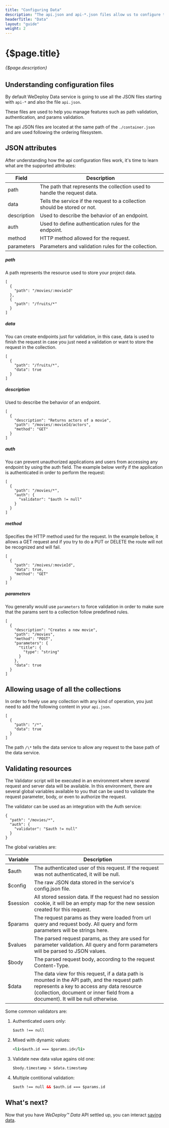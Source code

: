 ```yaml
---
title: "Configuring Data"
description: "The api.json and api-*.json files allow us to configure the accessible paths for each data service."
headerTitle: "Data"
layout: "guide"
weight: 2
---
```


# {$page.title}

###### {$page.description}

<article id="1">

## Understanding configuration files

By default WeDeploy Data service is going to use all the JSON files starting with `api-*` and also the file `api.json`.

These files are used to help you manage features such as path validation, authentication, and params validation.

The api JSON files are located at the same path of the `./container.json` and are used following the ordering filesystem.

</article>

<article id="2">

## JSON attributes

After understanding how the api configuration files work, it's time to learn what are the supported attributes:

| Field | Description |
| - | - |
| path | The path that represents the collection used to handle the request data. |
| data | Tells the service if the request to a collection should be stored or not. |
| description | Used to describe the behavior of an endpoint. |
| auth | Used to define authentication rules for the endpoint. |
| method | HTTP method allowed for the request. |
| parameters | Parameters and validation rules for the collection. |


##### path

A path represents the resource used to store your project data.

```application/json
[
  {
    "path": "/movies/:movieId"
  },
  {
    "path": "/fruits/*"
  }
]
```

##### data

You can create endpoints just for validation, in this case, data is used to finish the request in case you just need a validation or want to store the request in the collection.

```application/json
[
  {
    "path": "/fruits/*",
    "data": true
  }
]
```

##### description

Used to describe the behavior of an endpoint.

```application/json
[
  {
    "description": "Returns actors of a movie",
    "path": "/movies/:movieId/actors",
    "method": "GET"
  }
]
```

##### auth

You can prevent unauthorized applications and users from accessing any endpoint by using the auth field. The example below verify if the application is authenticated in order to perform the request:

```application/json
[
  {
    "path": "/movies/*",
    "auth": {
      "validator": "$auth != null"
    }
  }
]
```

##### method

Specifies the HTTP method used for the request. In the example bellow, it allows a GET request and if you try to do a PUT or DELETE the route will not be recognized and will fail.

```application/json
[
  {
    "path": "/moives/:movieId",
    "data": true,
    "method": "GET"
  }
]
```

##### parameters

You generally would use `parameters` to force validation in order to make sure that the params sent to a collection follow predefined rules.

```application/json
[
  {
    "description": "Creates a new movie",
    "path": "/movies",
    "method": "POST",
    "parameters": {
      "title": {
        "type": "string"
      }
    },
    "data": true
  }
]
```

</article>

<article id="3">

## Allowing usage of all the collections

In order to freely use any collection with any kind of operation, you just need to add the following content in your `api.json`.

```application/json
[
  {
    "path": "/*",
    "data": true
  }
]
```

The path `/\*` tells the data service to allow any request to the base path of the data service.

</article>

<article id="4">

## Validating resources

The Validator script will be executed in an environment where several request and server data will be available. In this environment, there are several global variables available to you that can be used to validate the request parameter, body, or even to authorize the request.

The validator can be used as an integration with the Auth service:

```application/json
{
  "path": "/movies/*",
  "auth": {
    "validator": "$auth != null"
  }
}
```

The global variables are:

| Variable | Description |
| - | - |
| $auth | The authenticated user of this request. If the request was not authenticated, it will be null. |
| $config | The raw JSON data stored in the service's config.json file. |
| $session | All stored session data. If the request had no session cookie, it will be an empty map for the new session created for this request. |
| $params | The request params as they were loaded from url query and request body. All query and form parameters will be strings here. |
| $values | The parsed request params, as they are used for parameter validation. All query and form parameters will be parsed to JSON values. |
| $body | The parsed request body, according to the request Content-Type. |
| $data | The data view for this request, if a data path is mounted in the API path, and the request path represents a key to access any data resource (collection, document or inner field from a document). It will be null otherwise. |


Some common validators are:

<ol>

<li>Authenticated users only:</li>

```xml
$auth !== null
```

<li>Mixed with dynamic values:</li>

```xml
<li>$auth.id === $params.id</li>
```

<li>Validate new data value agains old one:</li>

```xml
$body.timestamp > $data.timestamp
```

<li>Multiple contitional validation:</li>

```xml
$auth !== null && $auth.id === $params.id
```

</ol>

</article>

## What's next?

Now that you have *WeDeploy™ Data* API settled up, you can interact [saving data](/docs/data/js/saving-data.html).
